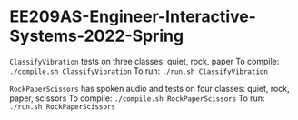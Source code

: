 # EE209AS-Engineer-Interactive-Systems-2022-Spring

`ClassifyVibration` tests on three classes: quiet, rock, paper
To compile: `./compile.sh ClassifyVibration`
To run: `./run.sh ClassifyVibration`


`RockPaperScissors` has spoken audio and tests on four classes: quiet, rock, paper, scissors
To compile: `./compile.sh RockPaperScissors`
To run: `./run.sh RockPaperScissors`